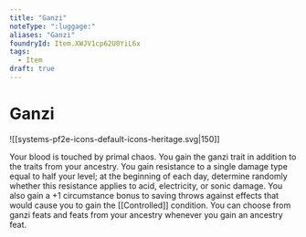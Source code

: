 ```yaml
---
title: "Ganzi"
noteType: ":luggage:"
aliases: "Ganzi"
foundryId: Item.XWJV1cp62U0YiL6x
tags:
  - Item
draft: true
---
```


# Ganzi
![[systems-pf2e-icons-default-icons-heritage.svg|150]]

Your blood is touched by primal chaos. You gain the ganzi trait in addition to the traits from your ancestry. You gain resistance to a single damage type equal to half your level; at the beginning of each day, determine randomly whether this resistance applies to acid, electricity, or sonic damage. You also gain a +1 circumstance bonus to saving throws against effects that would cause you to gain the [[Controlled]] condition. You can choose from ganzi feats and feats from your ancestry whenever you gain an ancestry feat.
